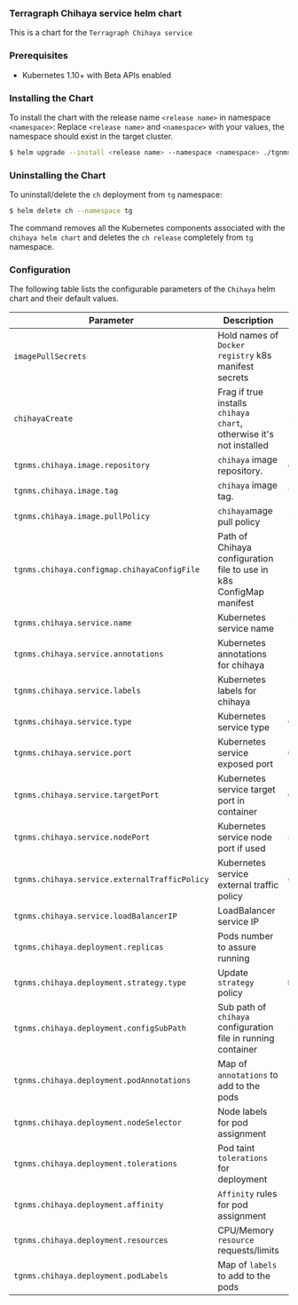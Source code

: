 ### Terragraph Chihaya service helm chart
This is a chart for the `Terragraph Chihaya service`

### Prerequisites
- Kubernetes 1.10+ with Beta APIs enabled

### Installing the Chart
To install the chart with the release name `<release name>` in namespace `<namespace>`:
Replace `<release name>` and `<namespace>` with your values, the namespace should exist in the target cluster.
```bash
$ helm upgrade --install <release name> --namespace <namespace> ./tgnms/charts/chihaya -f vals.yml
``` 

### Uninstalling the Chart
To uninstall/delete the `ch` deployment from `tg` namespace:
```bash
$ helm delete ch --namespace tg
```
The command removes all the Kubernetes components associated with the `chihaya helm chart` and 
deletes the `ch release` completely from `tg` namespace.

### Configuration
The following table lists the configurable parameters of the `Chihaya` helm chart and their default values.

| Parameter                                    | Description                                                         | Default                       |
| -------------------------------------------- | ------------------------------------------------------------------- | ----------------------------- |
| `imagePullSecrets`                           | Hold names of `Docker registry` k8s manifest secrets                | `[]`                          |
| `chihayaCreate`                              | Frag if true installs `chihaya chart`, otherwise it's not installed | `false`                       |
| `tgnms.chihaya.image.repository`              | `chihaya` image repository.                                         | `quay.io/jzelinskie/chihaya`  |
| `tgnms.chihaya.image.tag`                     | `chihaya` image tag.                                                | `v2.0.0-rc.2`                 |
| `tgnms.chihaya.image.pullPolicy`              | `chihaya`mage pull policy                                           | `IfNotPresent`                |
| `tgnms.chihaya.configmap.chihayaConfigFile`   | Path of Chihaya configuration file to use in k8s ConfigMap manifest | `./tgnms/scripts/chihaya.yml` |
| `tgnms.chihaya.service.name`                  | Kubernetes service name                                             | `chahaya`                     |
| `tgnms.chihaya.service.annotations`           | Kubernetes annotations for chihaya                                  | `{}`                          |
| `tgnms.chihaya.service.labels`                | Kubernetes labels for chihaya                                       | `{}`                          |
| `tgnms.chihaya.service.type`                  | Kubernetes service type                                             | `ClusterIP`                   |
| `tgnms.chihaya.service.port`                  | Kubernetes service exposed port                                     | `6969`                        |
| `tgnms.chihaya.service.targetPort`            | Kubernetes service target port in container                         | `6969`                        |
| `tgnms.chihaya.service.nodePort`              | Kubernetes service node port if used                                | `nil`                         |
| `tgnms.chihaya.service.externalTrafficPolicy` | Kubernetes service external traffic policy                          | `Cluster`                     |
| `tgnms.chihaya.service.loadBalancerIP`        | LoadBalancer service IP                                             | `{}`                          |
| `tgnms.chihaya.deployment.replicas`           | Pods number to assure running                                       | `1`                           |
| `tgnms.chihaya.deployment.strategy.type`      | Update `strategy` policy                                            | `Recreate`                    |
| `tgnms.chihaya.deployment.configSubPath`      | Sub path of `chihaya` configuration file in running container       | `chihaya.yml`                 |
| `tgnms.chihaya.deployment.podAnnotations`     | Map of `annotations` to add to the pods                             | `{}`                          |
| `tgnms.chihaya.deployment.nodeSelector`       | Node labels for pod assignment                                      | `{}`                          |
| `tgnms.chihaya.deployment.tolerations`        | Pod taint `tolerations` for deployment                              | `{}`                          |
| `tgnms.chihaya.deployment.affinity`           | `Affinity` rules for pod assignment                                 | `{}`                          |
| `tgnms.chihaya.deployment.resources`          | CPU/Memory `resource` requests/limits                               | `{}`                          |
| `tgnms.chihaya.deployment.podLabels`          | Map of `labels` to add to the pods                                  | `{}`                          |
